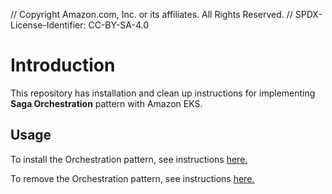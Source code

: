 // Copyright Amazon.com, Inc. or its affiliates. All Rights Reserved. // SPDX-License-Identifier: CC-BY-SA-4.0

# Introduction

This repository has installation and clean up instructions for implementing **Saga Orchestration** pattern with Amazon EKS.

## Usage

To install the Orchestration pattern, see instructions [here.](orchestration/install.md)

To remove the Orchestration pattern, see instructions [here.](orchestration/cleanup.md)

